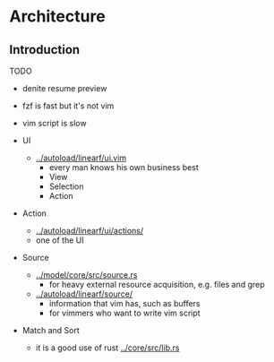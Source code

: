 # Architecture
## Introduction
TODO
* denite resume preview
* fzf is fast but it's not vim
* vim script is slow


* UI
  * [../autoload/linearf/ui.vim](../autoload/linearf/ui.vim)
    - every man knows his own business best
    - View
    - Selection
    - Action
* Action
  - [../autoload/linearf/ui/actions/](../autoload/linearf/ui/actions/)
  - one of the UI
* Source
  - [../model/core/src/source.rs](../core/src/lib.rs)
    * for heavy external resource acquisition, e.g. files and grep
  - [../autoload/linearf/source/](../autoload/linearf/source/)
    * information that vim has, such as buffers
    * for vimmers who want to write vim script
* Match and Sort
  - it is a good use of rust [../core/src/lib.rs](../core/src/lib.rs)
